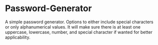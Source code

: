 # Password-Generator
A simple password generator. Options to either include special characters or only alphanumerical values. It will make sure there is at least one uppercase, lowercase, number, and special character if wanted for better applicability. 
